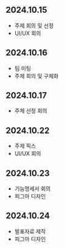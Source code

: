 ## 2024.10.15 
* 주제 회의 및 선정
* UI/UX 회의
## 2024.10.16
* 팀 미팅
* 주제 회의 및 구체화
## 2024.10.17
* 주제 선정 회의
## 2024.10.22
* 주제 픽스
* UI/UX 회의
## 2024.10.23
* 기능명세서 회의
* 피그마 디자인
## 2024.10.24
* 발표자료 제작
* 피그마 디자인
